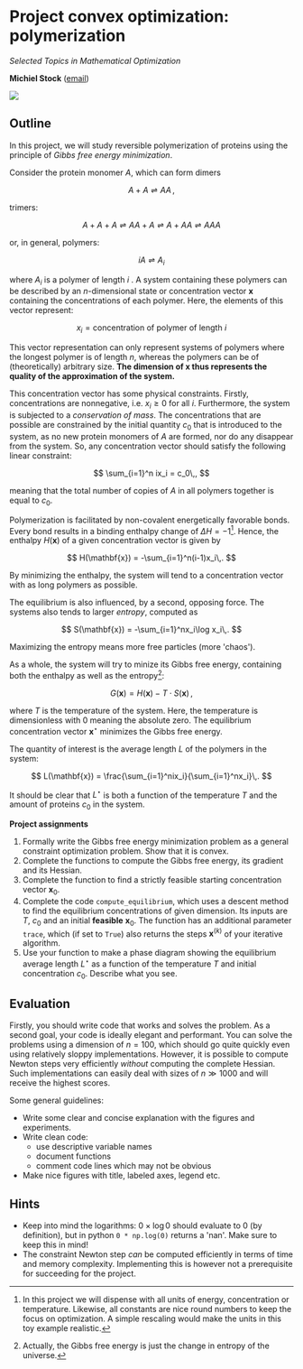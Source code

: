 # Project convex optimization: polymerization

*Selected Topics in Mathematical Optimization*

**Michiel Stock** ([email](michiel.stock@ugent.be))

![](Figures/logo.png)

## Outline

In this project, we will study reversible polymerization of proteins using the principle of *Gibbs free energy minimization*.

Consider the protein monomer $A$, which can form dimers

$$
A + A \rightleftharpoons AA\,,
$$

trimers:

$$
A + A + A \rightleftharpoons AA + A \rightleftharpoons A + AA \rightleftharpoons AAA
$$

or, in general, polymers:

$$
i A \rightleftharpoons A_i
$$

where $A_i$ is a polymer of length $i$ . A system containing these polymers can be described by an $n$-dimensional state or concentration vector $\mathbf{x}$ containing the concentrations of each polymer. Here, the elements of this vector represent:

$$
x_i = \text{concentration of polymer of length } i
$$

This vector representation can only represent systems of polymers where the longest polymer is of length $n$, whereas the polymers can be of (theoretically) arbitrary size. **The dimension of $\mathbf{x}$ thus represents the quality of the approximation of the system.**

This concentration vector has some physical constraints. Firstly, concentrations are nonnegative, i.e. $x_i\geq 0$ for all $i$. Furthermore, the system is subjected to a *conservation of mass*. The concentrations that are possible are constrained by the initial quantity $c_0$ that is introduced to the system, as no new protein monomers of $A$ are formed, nor do any disappear from the system. So, any concentration vector should satisfy the following linear constraint:

$$
\sum_{i=1}^n ix_i = c_0\,,
$$

meaning that the total number of copies of $A$ in all polymers together is equal to $c_0$.

Polymerization is facilitated by non-covalent energetically favorable bonds. Every bond results in a binding enthalpy change of $\Delta H=-1$[^39b98177]. Hence, the enthalpy $H(\mathbf{x})$ of a given concentration vector is given by

$$
H(\mathbf{x}) = -\sum_{i=1}^n(i-1)x_i\,.
$$

By minimizing the enthalpy, the system will tend to a concentration vector with as long polymers as possible.

The equilibrium is also influenced, by a second, opposing force. The systems also tends to larger *entropy*, computed as

$$
S(\mathbf{x}) = -\sum_{i=1}^nx_i\log x_i\,.
$$

Maximizing the entropy means more free particles (more 'chaos').

As a whole, the system will try to minize its Gibbs free energy, containing both the enthalpy as well as the entropy[^2e788f85]:

$$
G(\mathbf{x}) = H(\mathbf{x}) - T\cdot S(\mathbf{x})\,,
$$

where $T$ is the temperature of the system. Here, the temperature is dimensionless with 0 meaning the absolute zero. The equilibrium concentration vector $\mathbf{x}^\star$ minimizes the Gibbs free energy.

The quantity of interest is the average length $L$ of the polymers in the system:

$$
L(\mathbf{x}) = \frac{\sum_{i=1}^nix_i}{\sum_{i=1}^nx_i}\,.
$$

It should be clear that $L^\star$ is both a function of the temperature $T$ and the amount of proteins $c_0$ in the system.

**Project assignments**

1. Formally write the Gibbs free energy minimization problem as a general constraint optimization problem. Show that it is convex.
2. Complete the functions to compute the Gibbs free energy, its gradient and its Hessian.
3. Complete the function to find a strictly feasible starting concentration vector $\mathbf{x}_0$.
4. Complete the code `compute_equilibrium`, which uses a descent method to find the equilibrium concentrations of given dimension. Its inputs are $T$, $c_0$ and an initial **feasible** $\mathbf{x}_0$. The function has an additional parameter `trace`, which (if set to `True`) also returns the steps $\mathbf{x}^{(k)}$ of your iterative algorithm.
5. Use your function to make a phase diagram showing the equilibrium average length $L^\star$ as a function of the temperature $T$ and initial concentration $c_0$. Describe what you see.


## Evaluation

Firstly, you should write code that works and solves the problem. As a second goal, your code is ideally elegant and performant. You can solve the problems using a dimension of $n=100$, which should go quite quickly even using relatively sloppy implementations. However, it is possible to compute Newton steps very efficiently *without* computing the complete Hessian. Such implementations can easily deal with sizes of $n\gg 1000$ and will receive the highest scores.

Some general guidelines:

- Write some clear and concise explanation with the figures and experiments.
- Write clean code:
  - use descriptive variable names
  - document functions
  - comment code lines which may not be obvious
- Make nice figures with title, labeled axes, legend etc.

## Hints

- Keep into mind the logarithms: $0 \times \log 0$ should evaluate to 0 (by definition), but in python `0 * np.log(0)` returns a 'nan'. Make sure to keep this in mind!
- The constraint Newton step *can* be computed efficiently in terms of time and memory complexity. Implementing this is however not a prerequisite for succeeding for the project.


[^2e788f85]: Actually, the Gibbs free energy is just the change in entropy of the universe.

[^39b98177]: In this project we will dispense with all units of energy, concentration or temperature. Likewise, all constants are nice round numbers to keep the focus on optimization. A simple rescaling would make the units in this toy example realistic.

